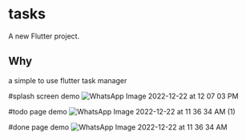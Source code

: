 # tasks

A new Flutter project.

## Why
a simple to use flutter task manager

#splash screen demo
![WhatsApp Image 2022-12-22 at 12 07 03 PM](https://user-images.githubusercontent.com/109500059/209072889-7a0f4589-c9a7-4496-a5a2-41a83f29a568.jpeg)

#todo page demo
![WhatsApp Image 2022-12-22 at 11 36 34 AM (1)](https://user-images.githubusercontent.com/109500059/209072989-60862a6c-0fb4-420f-b0f4-de950428fb85.jpeg)

#done page demo
![WhatsApp Image 2022-12-22 at 11 36 34 AM](https://user-images.githubusercontent.com/109500059/209073014-ad3e2584-4826-4d64-8fab-6db3a50976a1.jpeg)










